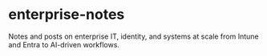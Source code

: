 # enterprise-notes
Notes and posts on enterprise IT, identity, and systems at scale from Intune and Entra to AI-driven workflows.
